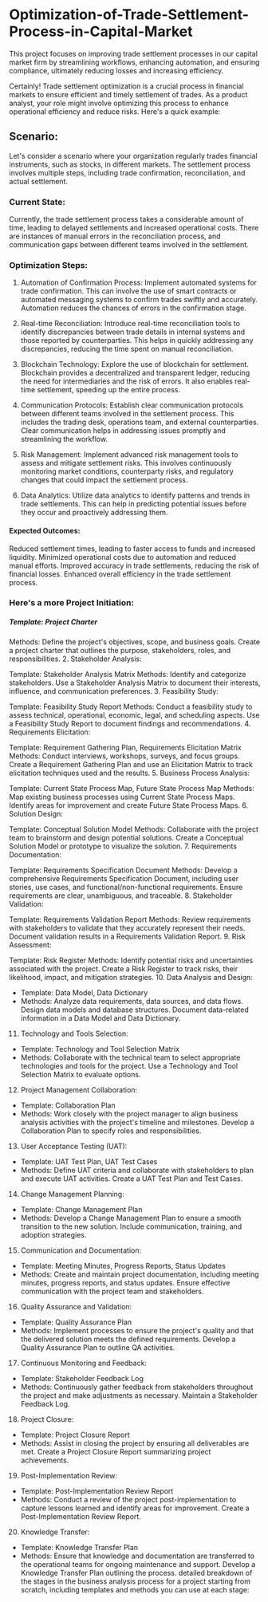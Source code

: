 # Optimization-of-Trade-Settlement-Process-in-Capital-Market
This project focuses on improving trade settlement processes in our capital market firm by streamlining workflows, enhancing automation, and ensuring compliance, ultimately reducing losses and increasing efficiency.

Certainly! Trade settlement optimization is a crucial process in financial markets to ensure efficient and timely settlement of trades. As a product analyst, your role might involve optimizing this process to enhance operational efficiency and reduce risks. Here's a quick example:

## Scenario:
Let's consider a scenario where your organization regularly trades financial instruments, such as stocks, in different markets. The settlement process involves multiple steps, including trade confirmation, reconciliation, and actual settlement.

### Current State:
Currently, the trade settlement process takes a considerable amount of time, leading to delayed settlements and increased operational costs. There are instances of manual errors in the reconciliation process, and communication gaps between different teams involved in the settlement.

### Optimization Steps:

1) Automation of Confirmation Process:
Implement automated systems for trade confirmation. This can involve the use of smart contracts or automated messaging systems to confirm trades swiftly and accurately. Automation reduces the chances of errors in the confirmation stage.

2) Real-time Reconciliation:
Introduce real-time reconciliation tools to identify discrepancies between trade details in internal systems and those reported by counterparties. This helps in quickly addressing any discrepancies, reducing the time spent on manual reconciliation.

3) Blockchain Technology:
Explore the use of blockchain for settlement. Blockchain provides a decentralized and transparent ledger, reducing the need for intermediaries and the risk of errors. It also enables real-time settlement, speeding up the entire process.

4) Communication Protocols:
Establish clear communication protocols between different teams involved in the settlement process. This includes the trading desk, operations team, and external counterparties. Clear communication helps in addressing issues promptly and streamlining the workflow.

5) Risk Management:
Implement advanced risk management tools to assess and mitigate settlement risks. This involves continuously monitoring market conditions, counterparty risks, and regulatory changes that could impact the settlement process.

5) Data Analytics:
Utilize data analytics to identify patterns and trends in trade settlements. This can help in predicting potential issues before they occur and proactively addressing them.

#### Expected Outcomes:

Reduced settlement times, leading to faster access to funds and increased liquidity.
Minimized operational costs due to automation and reduced manual efforts.
Improved accuracy in trade settlements, reducing the risk of financial losses.
Enhanced overall efficiency in the trade settlement process.

### Here's a more Project Initiation:

##### Template: Project Charter
Methods: Define the project's objectives, scope, and business goals. Create a project charter that outlines the purpose, stakeholders, roles, and responsibilities.
2. Stakeholder Analysis:

Template: Stakeholder Analysis Matrix
Methods: Identify and categorize stakeholders. Use a Stakeholder Analysis Matrix to document their interests, influence, and communication preferences.
3. Feasibility Study:

Template: Feasibility Study Report
Methods: Conduct a feasibility study to assess technical, operational, economic, legal, and scheduling aspects. Use a Feasibility Study Report to document findings and recommendations.
4. Requirements Elicitation:

Template: Requirement Gathering Plan, Requirements Elicitation Matrix
Methods: Conduct interviews, workshops, surveys, and focus groups. Create a Requirement Gathering Plan and use an Elicitation Matrix to track elicitation techniques used and the results.
5. Business Process Analysis:

Template: Current State Process Map, Future State Process Map
Methods: Map existing business processes using Current State Process Maps. Identify areas for improvement and create Future State Process Maps.
6. Solution Design:

Template: Conceptual Solution Model
Methods: Collaborate with the project team to brainstorm and design potential solutions. Create a Conceptual Solution Model or prototype to visualize the solution.
7. Requirements Documentation:

Template: Requirements Specification Document
Methods: Develop a comprehensive Requirements Specification Document, including user stories, use cases, and functional/non-functional requirements. Ensure requirements are clear, unambiguous, and traceable.
8. Stakeholder Validation:

Template: Requirements Validation Report
Methods: Review requirements with stakeholders to validate that they accurately represent their needs. Document validation results in a Requirements Validation Report.
9. Risk Assessment:

Template: Risk Register
Methods: Identify potential risks and uncertainties associated with the project. Create a Risk Register to track risks, their likelihood, impact, and mitigation strategies.
10. Data Analysis and Design:
- Template: Data Model, Data Dictionary
- Methods: Analyze data requirements, data sources, and data flows. Design data models and database structures. Document data-related information in a Data Model and Data Dictionary.

11. Technology and Tools Selection:
- Template: Technology and Tool Selection Matrix
- Methods: Collaborate with the technical team to select appropriate technologies and tools for the project. Use a Technology and Tool Selection Matrix to evaluate options.

12. Project Management Collaboration:
- Template: Collaboration Plan
- Methods: Work closely with the project manager to align business analysis activities with the project's timeline and milestones. Develop a Collaboration Plan to specify roles and responsibilities.

13. User Acceptance Testing (UAT):
- Template: UAT Test Plan, UAT Test Cases
- Methods: Define UAT criteria and collaborate with stakeholders to plan and execute UAT activities. Create a UAT Test Plan and Test Cases.

14. Change Management Planning:
- Template: Change Management Plan
- Methods: Develop a Change Management Plan to ensure a smooth transition to the new solution. Include communication, training, and adoption strategies.

15. Communication and Documentation:
- Template: Meeting Minutes, Progress Reports, Status Updates
- Methods: Create and maintain project documentation, including meeting minutes, progress reports, and status updates. Ensure effective communication with the project team and stakeholders.

16. Quality Assurance and Validation:
- Template: Quality Assurance Plan
- Methods: Implement processes to ensure the project's quality and that the delivered solution meets the defined requirements. Develop a Quality Assurance Plan to outline QA activities.

17. Continuous Monitoring and Feedback:
- Template: Stakeholder Feedback Log
- Methods: Continuously gather feedback from stakeholders throughout the project and make adjustments as necessary. Maintain a Stakeholder Feedback Log.

18. Project Closure:
- Template: Project Closure Report
- Methods: Assist in closing the project by ensuring all deliverables are met. Create a Project Closure Report summarizing project achievements.

19. Post-Implementation Review:
- Template: Post-Implementation Review Report
- Methods: Conduct a review of the project post-implementation to capture lessons learned and identify areas for improvement. Create a Post-Implementation Review Report.

20. Knowledge Transfer:
- Template: Knowledge Transfer Plan
- Methods: Ensure that knowledge and documentation are transferred to the operational teams for ongoing maintenance and support. Develop a Knowledge Transfer Plan outlining the process. detailed breakdown of the stages in the business analysis process for a project starting from scratch, including templates and methods you can use at each stage:
